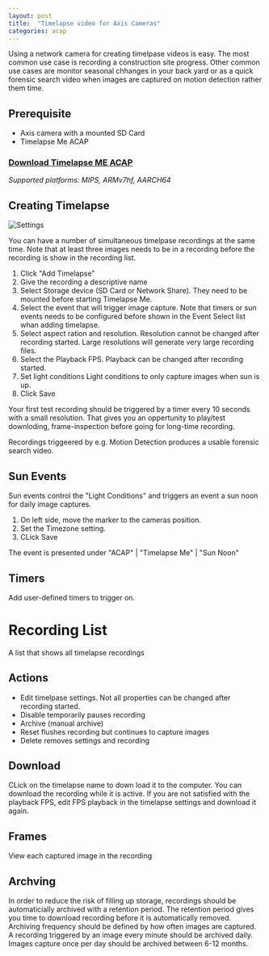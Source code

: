 ```yaml
---
layout: post
title:  "Timelapse video for Axis Cameras"
categories: acap
---
```

Using a network camera for creating timelpase videos is easy.  The most common use case is recording a construction site progress.  Other common use cases are monitor seasonal chhanges in your back yard or as a quick forensic search video when images are captured on motion detection rather them time.

## Prerequisite
- Axis camera with a mounted SD Card
- Timelapse Me ACAP

### [Download Timelapse ME ACAP](https://api.aintegration.team/acap/timelapseme?source=github)
*Supported platforms: MIPS, ARMv7hf, AARCH64*

## Creating Timelapse
![Settings](/assets/timelapse.jpg)

You can have a number of simultaneous timelpase recordings at the same time.  Note that at least three images needs to be in a recording  before the recording is show in the recording list.

1. Click "Add Timelapse"
2. Give the recording a descriptive name
3. Select Storage device (SD Card or Network Share).  They need to be mounted before starting Timelapse Me.
4. Select the event that will trigger image capture.  Note that timers or sun events needs to be configured before shown in the Event Select list whan adding timelapse.
5. Select aspect ration and resolution.  Resolution cannot be changed after recording started.  Large resolutions will generate very large recording files.
6. Select the Playback FPS.  Playback can be changed after recording started.
7. Set light conditions Light conditions to only capture images when sun is up.
8. Click Save

Your first test recording should be triggered by a timer every 10 seconds with a small resolution.  That gives you an oppertunity to play/test downloding, frame-inspection before going for long-time recording.

Recordings triggeered by e.g. Motion Detection produces a usable forensic search video.

## Sun Events
Sun events control the "Light Conditions" and triggers an event a sun noon for daily image captures.
1. On left side, move the marker to the cameras position.
2. Set the Timezone setting.
3. CLick Save

The event is presented under "ACAP" | "Timelapse Me" | "Sun Noon"

## Timers
Add user-defined timers to trigger on.

# Recording List
A list that shows all timelapse recordings

## Actions
- Edit timelpase settings.  Not all properties can be changed after recording started.
- Disable temporarily pauses recording
- Archive (manual archive) 
- Reset flushes recording but continues to capture images
- Delete removes settings and recording

## Download
CLick on the timelapse name to down load it to the computer.  You can download the recording while it is active.  If you are not satisfied with the playback FPS, edit FPS playback in the timelapse settings and download it again.

## Frames
View each captured image in the recording

## Archving
In order to reduce the risk of filling up storage, recordings should be automaticially archived with a retention period.  The retention period gives you time to download recording before it is automatically removed.  Archiving frequency should be defined by how often images are captured.  A recording triggered by an image every minute should be archived daily.  Images capture once per day should be archived between 6-12 months.
